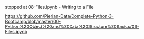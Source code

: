 stopped at 08-Files.ipynb - Writing to a File

https://github.com/Pierian-Data/Complete-Python-3-Bootcamp/blob/master/00-Python%20Object%20and%20Data%20Structure%20Basics/08-Files.ipynb